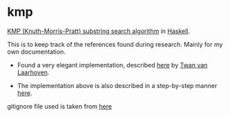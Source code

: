 # kmp

[KMP (Knuth-Morris-Pratt) substring search algorithm](https://en.wikipedia.org/wiki/Knuth%E2%80%93Morris%E2%80%93Pratt_algorithm) in [Haskell](https://www.haskell.org/).

This is to keep track of the references found during research. Mainly for my own documentation.

- Found a very elegant implementation, described [here](https://twanvl.nl/blog/haskell/Knuth-Morris-Pratt-in-Haskell) by [Twan van Laarhoven](https://www.twanvl.nl/).

- The implementation above is also described in a step-by-step manner [here](http://stackoverflow.com/questions/16694306/knuth-morris-pratt-algorithm-in-haskell).


gitignore file used is taken from [here](https://github.com/github/gitignore/blob/master/Haskell.gitignore)

